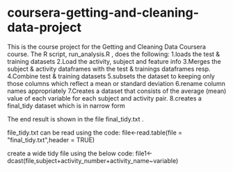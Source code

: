 # coursera-getting-and-cleaning-data-project

This is the course project for the Getting and Cleaning Data Coursera course. The R script,  run_analysis.R , does the following:
1.loads the test & training datasets
2.Load the activity, subject and feature info
3.Merges the subject & activity dataframes with the test & trainings dataframes resp.
4.Combine test & training datasets
5.subsets the dataset to keeping only those columns which reflect a mean or standard deviation
6.rename column names appropriately
7.Creates a dataset that consists of the average (mean) value of each variable for each subject and activity pair.
8.creates a final_tidy dataset which is in narrow form

The end result is shown in the file  final_tidy.txt .

file_tidy.txt can be read using the code:
file<-read.table(file = "final_tidy.txt",header = TRUE)

create a wide tidy file using the below code:
file1<-dcast(file,subject+activity_number+activity_name~variable)

